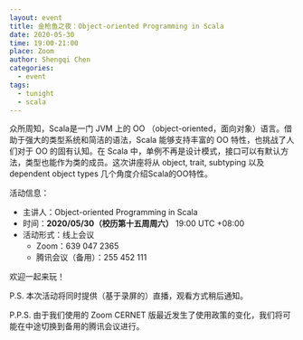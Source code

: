 ```yaml
---
layout: event
title: 金枪鱼之夜：Object-oriented Programming in Scala
date: 2020-05-30
time: 19:00-21:00
place: Zoom
author: Shengqi Chen
categories:
  - event
tags:
  - tunight
  - scala
---
```


众所周知，Scala是一门 JVM 上的 OO （object-oriented，面向对象）语言。借助于强大的类型系统和简洁的语法，Scala 能够支持丰富的 OO 特性，也挑战了人们对于 OO 的固有认知。在 Scala 中，单例不再是设计模式，接口可以有默认方法，类型也能作为类的成员。这次讲座将从 object, trait, subtyping 以及 dependent object types 几个角度介绍Scala的OO特性。

<!--more-->

活动信息：

* 主讲人：Object-oriented Programming in Scala
* 时间：**2020/05/30（校历第十五周周六）** 19:00 UTC +08:00
* 活动形式：线上会议
  * Zoom：639 047 2365
  * 腾讯会议（备用）：255 452 111

欢迎一起来玩！

P.S. 本次活动将同时提供（基于录屏的）直播，观看方式稍后通知。

P.P.S. 由于我们使用的 Zoom CERNET 版最近发生了使用政策的变化，我们将可能在中途切换到备用的腾讯会议进行。
